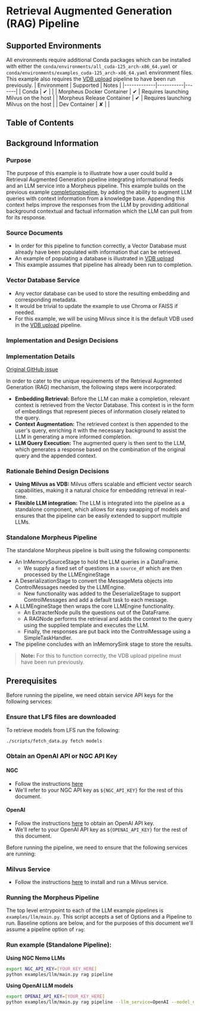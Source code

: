 <!--
SPDX-FileCopyrightText: Copyright (c) 2023-2024, NVIDIA CORPORATION & AFFILIATES. All rights reserved.
SPDX-License-Identifier: Apache-2.0

Licensed under the Apache License, Version 2.0 (the "License");
you may not use this file except in compliance with the License.
You may obtain a copy of the License at

http://www.apache.org/licenses/LICENSE-2.0

Unless required by applicable law or agreed to in writing, software
distributed under the License is distributed on an "AS IS" BASIS,
WITHOUT WARRANTIES OR CONDITIONS OF ANY KIND, either express or implied.
See the License for the specific language governing permissions and
limitations under the License.
-->

# Retrieval Augmented Generation (RAG) Pipeline

## Supported Environments
All environments require additional Conda packages which can be installed with either the `conda/environments/all_cuda-125_arch-x86_64.yaml` or `conda/environments/examples_cuda-125_arch-x86_64.yaml` environment files. This example also requires the [VDB upload](../vdb_upload/README.md) pipeline to have been run previously.
| Environment | Supported | Notes |
|-------------|-----------|-------|
| Conda | ✔ | |
| Morpheus Docker Container | ✔ | Requires launching Milvus on the host |
| Morpheus Release Container | ✔ | Requires launching Milvus on the host |
| Dev Container | ✘ |  |

## Table of Contents

## Background Information

### Purpose

The purpose of this example is to illustrate how a user could build a Retrieval Augmented Generation pipeline
integrating informational feeds and an LLM service into a Morpheus pipeline. This example builds on the previous
example [completionpipeline](../completion/README.md), by adding the ability to augment LLM queries with context
information from a knowledge base. Appending this context helps improve the responses from the LLM by providing
additional background contextual and factual information which the LLM can pull from for its response.

### Source Documents

- In order for this pipeline to function correctly, a Vector Database must already have been populated with information
  that can be retrieved.
- An example of populating a database is illustrated in [VDB upload](../vdb_upload/README.md)
- This example assumes that pipeline has already been run to completion.

### Vector Database Service

- Any vector database can be used to store the resulting embedding and corresponding metadata.
- It would be trivial to update the example to use Chroma or FAISS if needed.
- For this example, we will be using Milvus since it is the default VDB used in
  the [VDB upload](../vdb_upload/README.md) pipeline.

### Implementation and Design Decisions

### Implementation Details

[Original GitHub issue](https://github.com/nv-morpheus/Morpheus/issues/1306)

In order to cater to the unique requirements of the Retrieval Augmented Generation (RAG) mechanism, the following steps
were incorporated:

- **Embedding Retrieval:** Before the LLM can make a completion, relevant context is retrieved from the Vector Database.
  This context is in the form of embeddings that represent pieces of information closely related to the query.
- **Context Augmentation:** The retrieved context is then appended to the user's query, enriching it with the necessary
  background to assist the LLM in generating a more informed completion.
- **LLM Query Execution:** The augmented query is then sent to the LLM, which generates a response based on the
  combination of the original query and the appended context.

### Rationale Behind Design Decisions

- **Using Milvus as VDB:** Milvus offers scalable and efficient vector search capabilities, making it a natural choice
  for embedding retrieval in real-time.
- **Flexible LLM integration:** The LLM is integrated into the pipeline as a standalone component, which allows for
  easy swapping of models and ensures that the pipeline can be easily extended to support multiple LLMs.

### Standalone Morpheus Pipeline

The standalone Morpheus pipeline is built using the following components:

- An InMemorySourceStage to hold the LLM queries in a DataFrame.
    - We supply a fixed set of questions in a `source_df` which are then processed by the LLMEngineStage
- A DeserializationStage to convert the MessageMeta objects into ControlMessages needed by the LLMEngine.
    - New functionality was added to the DeserializeStage to support ControlMessages and add a default task to each
      message.
- A LLMEngineStage then wraps the core LLMEngine functionality.
    - An ExtracterNode pulls the questions out of the DataFrame.
    - A RAGNode performs the retrieval and adds the context to the query using the supplied template and executes the
      LLM.
    - Finally, the responses are put back into the ControlMessage using a SimpleTaskHandler.
- The pipeline concludes with an InMemorySink stage to store the results.

> **Note:** For this to function correctly, the VDB upload pipeline must have been run previously.


## Prerequisites

Before running the pipeline, we need obtain service API keys for the following services:

### Ensure that LFS files are downloaded

To retrieve models from LFS run the following:

```bash
./scripts/fetch_data.py fetch models
```

### Obtain an OpenAI API or NGC API Key

#### NGC

- Follow the instructions [here](https://docs.nvidia.com/ngc/gpu-cloud/ngc-user-guide/index.html#generating-personal-api-key)
- We'll refer to your NGC API key as `${NGC_API_KEY}` for the rest of this document.

#### OpenAI

- Follow the instructions [here](https://platform.openai.com/docs/quickstart?context=python) to obtain an OpenAI
  API key.
- We'll refer to your OpenAI API key as `${OPENAI_API_KEY}` for the rest of this document.

Before running the pipeline, we need to ensure that the following services are running:

### Milvus Service

- Follow the instructions [here](https://milvus.io/docs/install_standalone-docker.md) to install and run a Milvus
  service.


### Running the Morpheus Pipeline

The top level entrypoint to each of the LLM example pipelines is `examples/llm/main.py`. This script accepts a set
of Options and a Pipeline to run. Baseline options are below, and for the purposes of this document we'll assume a
pipeline option of `rag`:

### Run example (Standalone Pipeline):

**Using NGC Nemo LLMs**

```bash
export NGC_API_KEY=[YOUR_KEY_HERE]
python examples/llm/main.py rag pipeline
```

**Using OpenAI LLM models**

```bash
export OPENAI_API_KEY=[YOUR_KEY_HERE]
python examples/llm/main.py rag pipeline --llm_service=OpenAI --model_name=gpt-3.5-turbo
```
